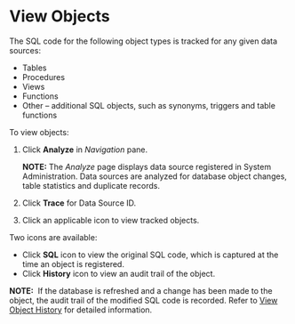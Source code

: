 # View Objects

The SQL code for the following object types is tracked for any given
data sources:

  - Tables
  - Procedures
  - Views
  - Functions
  - Other – additional SQL objects, such as synonyms, triggers and table
    functions

To view objects:

1.  Click **Analyze** in *Navigation* pane.
    
    **NOTE:** The *Analyze* page displays data source registered in
    System Administration. Data sources are analyzed for database object
    changes, table statistics and duplicate records.

2.  Click **Trace** for Data Source ID.

3.  Click an applicable icon to view tracked objects.

Two icons are available:

  - Click **SQL** icon to view the original SQL code, which is captured
    at the time an object is registered.
  - Click **History** icon to view an audit trail of the object.

**NOTE:**  If the database is refreshed and a change has been made to
the object, the audit trail of the modified SQL code is recorded. Refer
to [View Object History](View_Object_History.htm) for detailed
information.
